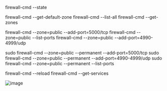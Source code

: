 firewall-cmd --state

firewall-cmd --get-default-zone
firewall-cmd --list-all
firewall-cmd --get-zones

firewall-cmd --zone=public --add-port=5000/tcp
firewall-cmd --zone=public --list-ports
firewall-cmd --zone=public --add-port=4990-4999/udp

sudo firewall-cmd --zone=public --permanent --add-port=5000/tcp
sudo firewall-cmd --zone=public --permanent --add-port=4990-4999/udp
sudo firewall-cmd --zone=public --permanent --list-ports

firewall-cmd --reload
firewall-cmd --get-services  

![image](https://user-images.githubusercontent.com/43002915/147619192-3431c8bd-ab0c-46ad-9358-6a263a3950d1.png)
